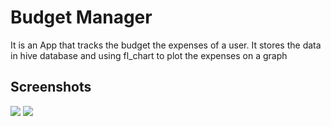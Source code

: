 # Budget Manager

It is an App that tracks the budget the expenses of a user. It stores the
data in hive database and using fl_chart to plot the expenses on a graph

## Screenshots

![](https://user-images.githubusercontent.com/90124241/172013069-16b9c2a4-a86a-4b62-a583-388adec81d8c.png)
![](https://user-images.githubusercontent.com/90124241/172013128-64d8915a-00f8-4a2a-a68d-d59f90c456f3.png)
